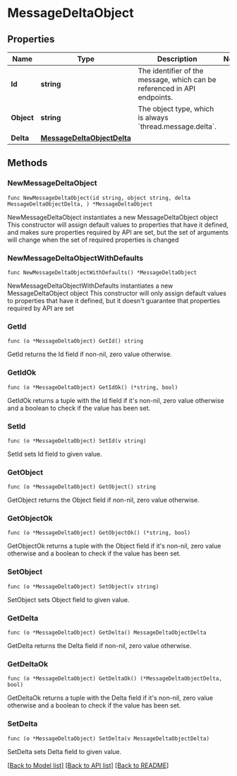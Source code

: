 # MessageDeltaObject

## Properties

Name | Type | Description | Notes
------------ | ------------- | ------------- | -------------
**Id** | **string** | The identifier of the message, which can be referenced in API endpoints. | 
**Object** | **string** | The object type, which is always &#x60;thread.message.delta&#x60;. | 
**Delta** | [**MessageDeltaObjectDelta**](MessageDeltaObjectDelta.md) |  | 

## Methods

### NewMessageDeltaObject

`func NewMessageDeltaObject(id string, object string, delta MessageDeltaObjectDelta, ) *MessageDeltaObject`

NewMessageDeltaObject instantiates a new MessageDeltaObject object
This constructor will assign default values to properties that have it defined,
and makes sure properties required by API are set, but the set of arguments
will change when the set of required properties is changed

### NewMessageDeltaObjectWithDefaults

`func NewMessageDeltaObjectWithDefaults() *MessageDeltaObject`

NewMessageDeltaObjectWithDefaults instantiates a new MessageDeltaObject object
This constructor will only assign default values to properties that have it defined,
but it doesn't guarantee that properties required by API are set

### GetId

`func (o *MessageDeltaObject) GetId() string`

GetId returns the Id field if non-nil, zero value otherwise.

### GetIdOk

`func (o *MessageDeltaObject) GetIdOk() (*string, bool)`

GetIdOk returns a tuple with the Id field if it's non-nil, zero value otherwise
and a boolean to check if the value has been set.

### SetId

`func (o *MessageDeltaObject) SetId(v string)`

SetId sets Id field to given value.


### GetObject

`func (o *MessageDeltaObject) GetObject() string`

GetObject returns the Object field if non-nil, zero value otherwise.

### GetObjectOk

`func (o *MessageDeltaObject) GetObjectOk() (*string, bool)`

GetObjectOk returns a tuple with the Object field if it's non-nil, zero value otherwise
and a boolean to check if the value has been set.

### SetObject

`func (o *MessageDeltaObject) SetObject(v string)`

SetObject sets Object field to given value.


### GetDelta

`func (o *MessageDeltaObject) GetDelta() MessageDeltaObjectDelta`

GetDelta returns the Delta field if non-nil, zero value otherwise.

### GetDeltaOk

`func (o *MessageDeltaObject) GetDeltaOk() (*MessageDeltaObjectDelta, bool)`

GetDeltaOk returns a tuple with the Delta field if it's non-nil, zero value otherwise
and a boolean to check if the value has been set.

### SetDelta

`func (o *MessageDeltaObject) SetDelta(v MessageDeltaObjectDelta)`

SetDelta sets Delta field to given value.



[[Back to Model list]](../README.md#documentation-for-models) [[Back to API list]](../README.md#documentation-for-api-endpoints) [[Back to README]](../README.md)



